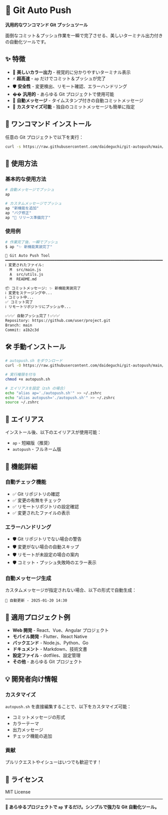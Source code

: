 # 🚀 Git Auto Push

**汎用的なワンコマンド Git プッシュツール**

面倒なコミット＆プッシュ作業を一瞬で完了させる、美しいターミナル出力付きの自動化ツールです。

## ✨ 特徴

- 🎨 **美しいカラー出力** - 視覚的に分かりやすいターミナル表示
- ⚡ **超高速** - `ap` だけでコミット＆プッシュが完了
- 🛡️ **安全性** - 変更検出、リモート確認、エラーハンドリング
- �� **汎用的** - あらゆる Git プロジェクトで使用可能
- 📝 **自動メッセージ** - タイムスタンプ付きの自動コミットメッセージ
- 🎯 **カスタマイズ可能** - 独自のコミットメッセージも簡単に指定

## 🚀 ワンコマンド インストール

任意の Git プロジェクトで以下を実行：

```bash
curl -s https://raw.githubusercontent.com/daideguchi/git-autopush/main/install.sh | bash
```

## 📖 使用方法

### 基本的な使用方法

```bash
# 自動メッセージでプッシュ
ap

# カスタムメッセージでプッシュ
ap "新機能を追加"
ap "バグ修正"
ap "🎉 リリース準備完了"
```

### 使用例

```bash
# 作業完了後、一瞬でプッシュ
$ ap "✨ 新機能実装完了"

🚀 Git Auto Push Tool
━━━━━━━━━━━━━━━━━━━━━━━━━━━━━━━━━━━━━━━━━━━━━━━━━━━━━━━━━━━━━━━━━━━━━━━━━━━━━━━━━━━
ℹ️ 変更されたファイル:
  M  src/main.js
  A  src/utils.js
  M  README.md

📦 コミットメッセージ: ✨ 新機能実装完了
ℹ️ 変更をステージング中...
ℹ️ コミット中...
✅ コミット完了
ℹ️ リモートリポジトリにプッシュ中...

✅✅✅ 自動プッシュ完了！✅✅✅
Repository: https://github.com/user/project.git
Branch: main
Commit: a1b2c3d
```

## 🛠️ 手動インストール

```bash
# autopush.sh をダウンロード
curl -O https://raw.githubusercontent.com/daideguchi/git-autopush/main/autopush.sh

# 実行権限を付与
chmod +x autopush.sh

# エイリアスを設定（zsh の場合）
echo "alias ap='./autopush.sh'" >> ~/.zshrc
echo "alias autopush='./autopush.sh'" >> ~/.zshrc
source ~/.zshrc
```

## 🔧 エイリアス

インストール後、以下のエイリアスが使用可能：

- `ap` - 短縮版（推奨）
- `autopush` - フルネーム版

## 📝 機能詳細

### 自動チェック機能

- ✅ Git リポジトリの確認
- ✅ 変更の有無をチェック
- ✅ リモートリポジトリの設定確認
- ✅ 変更されたファイルの表示

### エラーハンドリング

- 🛡️ Git リポジトリでない場合の警告
- 🛡️ 変更がない場合の自動スキップ
- 🛡️ リモートが未設定の場合の案内
- 🛡️ コミット・プッシュ失敗時のエラー表示

### 自動メッセージ生成

カスタムメッセージが指定されない場合、以下の形式で自動生成：

```
🔄 自動更新 - 2025-01-20 14:30
```

## 🌟 適用プロジェクト例

- **Web 開発** - React、Vue、Angular プロジェクト
- **モバイル開発** - Flutter、React Native
- **バックエンド** - Node.js、Python、Go
- **ドキュメント** - Markdown、技術文書
- **設定ファイル** - dotfiles、設定管理
- **その他** - あらゆる Git プロジェクト

## 💡 開発者向け情報

### カスタマイズ

`autopush.sh` を直接編集することで、以下をカスタマイズ可能：

- コミットメッセージの形式
- カラーテーマ
- 出力メッセージ
- チェック機能の追加

### 貢献

プルリクエストやイシューはいつでも歓迎です！

## 📄 ライセンス

MIT License

---

**🎯 あらゆるプロジェクトで `ap` するだけ。シンプルで強力な Git 自動化ツール。**
